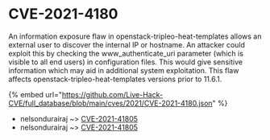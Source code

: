 # CVE-2021-4180

An information exposure flaw in openstack-tripleo-heat-templates allows an external user to discover the internal IP or hostname. An attacker could exploit this by checking the www_authenticate_uri parameter (which is visible to all end users) in configuration files. This would give sensitive information which may aid in additional system exploitation. This flaw affects openstack-tripleo-heat-templates versions prior to 11.6.1.

{% embed url="https://github.com/Live-Hack-CVE/full_database/blob/main/cves/2021/CVE-2021-4180.json" %}


* nelsondurairaj ~> [CVE-2021-41805](https://www.alice-snow.ru/2021/database/cve-2021-4180/cve-2021-41805-nelsondurairaj)
* nelsondurairaj ~> [CVE-2021-41805](https://www.alice-snow.ru/2021/database/cve-2021-4180/cve-2021-41805-nelsondurairaj)